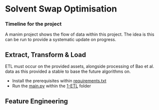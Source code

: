 # Solvent Swap Optimisation

### Timeline for the project

A manim project shows the flow of data within this project. The idea is this can be run to provide a systematic update on progress.

## Extract, Transform & Load

ETL must occur on the provided assets, alongside processing of Bao et al. data as this provided a stable to base the future algorithms on. 

- Install the prerequisites within [requirements.txt](requirements.txt)
- Run the [main.py](src/1-ETL/main.py) within the [1-ETL](src/1-ETL/) folder


## Feature Engineering